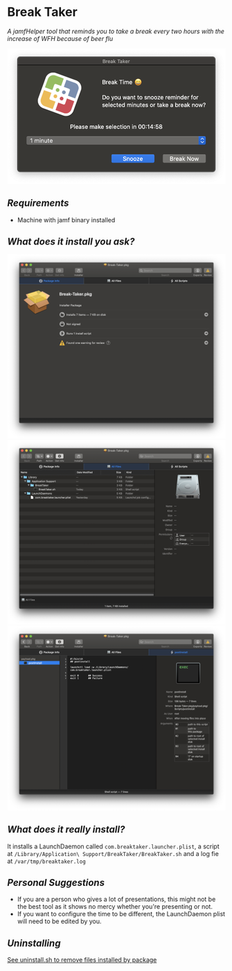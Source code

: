 # Break Taker

*A jamfHelper tool that reminds you to take a break every two hours with the increase of WFH because of beer flu*

![](Images/breaktaker.png)

*Requirements*
---
- Machine with jamf binary installed

*What does it install you ask?*
---
![](Images/package-info.png)
![](Images/install-files.png)
![](Images/postinstall.png)

*What does it really install?*
---
It installs a LaunchDaemon called `com.breaktaker.launcher.plist`, a script at `/Library/Application\ Support/BreakTaker/BreakTaker.sh` and a log fie at `/var/tmp/breaktaker.log`


*Personal Suggestions*
---
- If you are a person who gives a lot of presentations, this might not be the best tool as it shows no mercy whether you're presenting or not.
- If you want to configure the time to be different, the LaunchDaemon plist will need to be edited by you.

*Uninstalling*
---
[See uninstall.sh to remove files installed by package](../blob/master/uninstall.sh)
